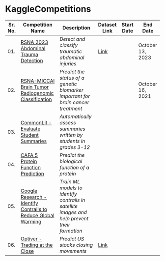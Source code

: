 # KaggleCompetitions

| Sr. No. | Competition Name | Description | Dataset Link | Start Date | End Date |  
| -------|------------------|---------------|----------|-------------|----------|
| 01. | [RSNA 2023 Abdominal Trauma Detection](https://www.kaggle.com/competitions/rsna-2023-abdominal-trauma-detection) | *Detect and classify traumatic abdominal injuries* | [Link]() | | October 13, 2023 |
| 02. | [RSNA-MICCAI Brain Tumor Radiogenomic Classification](https://www.kaggle.com/competitions/rsna-miccai-brain-tumor-radiogenomic-classification/) | *Predict the status of a genetic biomarker important for brain cancer treatment* |  | | October 16, 2021 |
| 03. | [CommonLit - Evaluate Student Summaries](https://www.kaggle.com/competitions/commonlit-evaluate-student-summaries) | *Automatically assess summaries written by students in grades 3-12* |
| 04. | [CAFA 5 Protein Function Prediction](https://www.kaggle.com/competitions/cafa-5-protein-function-prediction) | *Predict the biological function of a protein* |
| 05. | [Google Research - Identify Contrails to Reduce Global Warming](https://www.kaggle.com/competitions/google-research-identify-contrails-reduce-global-warming) | *Train ML models to identify contrails in satellite images and help prevent their formation* | 
| 06. | [Optiver - Trading at the Close](https://www.kaggle.com/competitions/optiver-trading-at-the-close/) | *Predict US stocks closing movements* | [Link](https://www.kaggle.com/competitions/optiver-trading-at-the-close/data)
